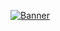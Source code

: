 [![Banner](https://philipplentzen.dev/images/banner "kreativer entwickler. informatik student. aus der kaiserstadt.")](https://philipplentzen.dev/)
